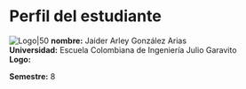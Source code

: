 # Perfil del estudiante
![Logo|50](https://upload.wikimedia.org/wikipedia/commons/thumb/0/0f/Logo_de_la_Escuela_Colombiana_de_Ingenier%C3%ADa.svg/2560px-Logo_de_la_Escuela_Colombiana_de_Ingenier%C3%ADa.svg.png)
**nombre:** Jaider Arley González Arias\
**Universidad:** Escuela Colombiana de Ingeniería Julio Garavito\
**Logo:**

**Semestre:** 8
